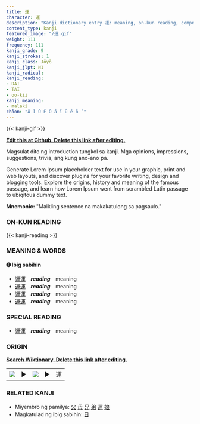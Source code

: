 ```yaml
---
title: 運
character: 運
description: "Kanji dictionary entry 運: meaning, on-kun reading, compounds, origin, related kanji"
content_type: kanji
featured_image: "/運.gif"
weight: 111
frequency: 111
kanji_grade: 9
kanji_strokes: 1
kanji_class: Jōyō
kanji_jlpt: N1
kanji_radical: 
kanji_reading: 
- DAI
- TAI
- oo-kii
kanji_meaning:
- malaki
chōon: "Ā Ī Ū Ē Ō ā ī ū ē ō ’"
---
```

[//]: # (Don't edit the line below. Kanji animated GIF code is automatically generated.)
{{< kanji-gif >}}

[//]: # (Edit below this line.)

**[Edit this at Github. Delete this link after editing.](https://github.com/tim0g/tim/tree/main/content/kanji/運/index.md)**

Magsulat dito ng introduction tungkol sa kanji. Mga opinions, impressions, suggestions, trivia, ang kung ano-ano pa.

Generate Lorem Ipsum placeholder text for use in your graphic, print and web layouts, and discover plugins for your favorite writing, design and blogging tools. Explore the origins, history and meaning of the famous passage, and learn how Lorem Ipsum went from scrambled Latin passage to ubiqitous dummy text.
 
**Mnemonic:** "Maikling sentence na makakatulong sa pagsaulo."

### ON-KUN READING

[//]: # (Don't edit the line below. ON-KUN READING code is automatically generated.)
{{< kanji-reading >}}

### MEANING & WORDS

#### ➊ **Ibig sabihin**
  - [運](../運)[運](../運)　***reading***　meaning
  - [運](../運)[運](../運)　***reading***　meaning
  - [運](../運)[運](../運)　***reading***　meaning
  - [運](../運)[運](../運)　***reading***　meaning

### SPECIAL READING
  - [運](../運)[運](../運)　***reading***　meaning

### ORIGIN

**[Search Wiktionary. Delete this link after editing.](https://wiktionary.org/wiki/運)**
<table class="kanji-table"><tr><td>
<img src="60px-運-bronze.svg.png">
</td><td>▶</td><td>
<img src="60px-運-oracle.svg.png">
</td><td>▶</td>
<td class="kanji-origin">運</td>
</tr></table>

### RELATED KANJI
- Miyembro ng pamilya: [父](../父) [母](../母) [兄](../兄) [弟](../弟) [運](../運) [娘](../娘)
- Magkatulad ng ibig sabihin: [日](../日)
